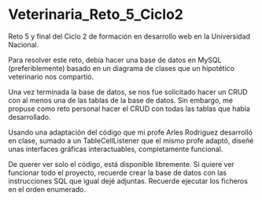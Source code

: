 # Veterinaria_Reto_5_Ciclo2
Reto 5 y final del Ciclo 2 de formación en desarrollo web en la Universidad Nacional.

Para resolver este reto, debía hacer una base de datos en MySQL (preferiblemente) basado en un diagrama de clases que un hipotético veterinario nos compartió. 

Una vez terminada la base de datos, se nos fue solicitado hacer un CRUD con al menos una de las tablas de la base de datos. Sin embargo, me propuse como reto personal hacer el CRUD con todas las tablas que había desarrollado.

Usando una adaptación del código que mi profe Arles Rodriguez desarrolló en clase, sumado a un TableCellListener que el mismo profe adaptó, diseñé unas interfaces gráficas interactuables, completamente funcional.

De querer ver solo el código, está disponible libremente. Si quiere ver funcionar todo el proyecto, recuerde crear la base de datos con las instrucciones SQL que igual dejé adjuntas. Recuerde ejecutar los ficheros en el orden enumerado.
